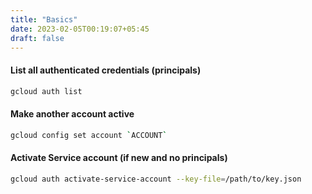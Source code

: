```yaml
---
title: "Basics"
date: 2023-02-05T00:19:07+05:45
draft: false
---
```


#### List all authenticated credentials (principals)
```bash
gcloud auth list
```

#### Make another account active
```bash
gcloud config set account `ACCOUNT`
```

#### Activate Service account (if new and no principals)
```bash
gcloud auth activate-service-account --key-file=/path/to/key.json
```

